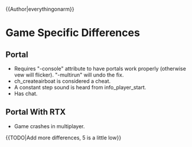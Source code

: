 {{Author|everythingonarm}}
# Game Specific Differences

## Portal

- Requires "-console" attribute to have portals work properly (otherwise vew will flicker). "-multirun" will undo the fix.
- ch_createairboat is considered a cheat.
- A constant step sound is heard from info_player_start.
- Has chat.

## Portal With RTX

- Game crashes in multiplayer.




{{TODO|Add more differences, 5 is a little low}}